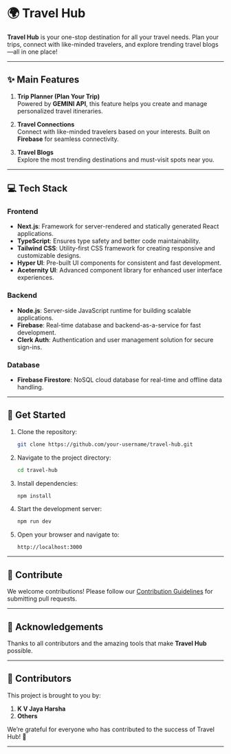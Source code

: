 
# 🌍 Travel Hub

**Travel Hub** is your one-stop destination for all your travel needs. Plan your trips, connect with like-minded travelers, and explore trending travel blogs—all in one place!

---

## ✨ Main Features

1. **Trip Planner (Plan Your Trip)**  
   Powered by **GEMINI API**, this feature helps you create and manage personalized travel itineraries.

2. **Travel Connections**  
   Connect with like-minded travelers based on your interests. Built on **Firebase** for seamless connectivity.

3. **Travel Blogs**  
   Explore the most trending destinations and must-visit spots near you.

---

## 💻 Tech Stack

### Frontend
- **Next.js**: Framework for server-rendered and statically generated React applications.
- **TypeScript**: Ensures type safety and better code maintainability.
- **Tailwind CSS**: Utility-first CSS framework for creating responsive and customizable designs.
- **Hyper UI**: Pre-built UI components for consistent and fast development.
- **Aceternity UI**: Advanced component library for enhanced user interface experiences.

### Backend
- **Node.js**: Server-side JavaScript runtime for building scalable applications.
- **Firebase**: Real-time database and backend-as-a-service for fast development.
- **Clerk Auth**: Authentication and user management solution for secure sign-ins.

### Database
- **Firebase Firestore**: NoSQL cloud database for real-time and offline data handling.

---

## 🚀 Get Started

1. Clone the repository:  
   ```bash
   git clone https://github.com/your-username/travel-hub.git
   ```

2. Navigate to the project directory:  
   ```bash
   cd travel-hub
   ```

3. Install dependencies:  
   ```bash
   npm install
   ```

4. Start the development server:  
   ```bash
   npm run dev
   ```

5. Open your browser and navigate to:  
   ```
   http://localhost:3000
   ```

---

## 🌟 Contribute

We welcome contributions! Please follow our [Contribution Guidelines](CONTRIBUTING.md) for submitting pull requests.


---

## 🙌 Acknowledgements

Thanks to all contributors and the amazing tools that make **Travel Hub** possible.



---

## 👥 Contributors

This project is brought to you by:

1. **K V Jaya Harsha**  
2. **Others**  

We’re grateful for everyone who has contributed to the success of Travel Hub! 🎉

---

